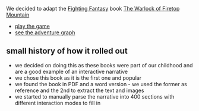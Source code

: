 We decided to adapt the [Fighting Fantasy](https://www.fightingfantasy.com/) book
[The Warlock of Firetop Mountain](https://www.amazon.co.uk/Fighting-Fantasy-Warlock-Firetop-Mountain/dp/1407181300)

- [play the game](https://josepedrodias.github.io/non-linear/)
- [see the adventure graph](https://josepedrodias.github.io/non-linear/graph.html)

## small history of how it rolled out

- we decided on doing this as these books were part of our childhood and are a good example of an interactive narrative
- we chose this book as it is the first one and popular
- we found the book in PDF and a word version - we used the former as reference and the 2nd to extract the text and images
- we started to manually parse the narrative into 400 sections with different interaction modes to fill in 
